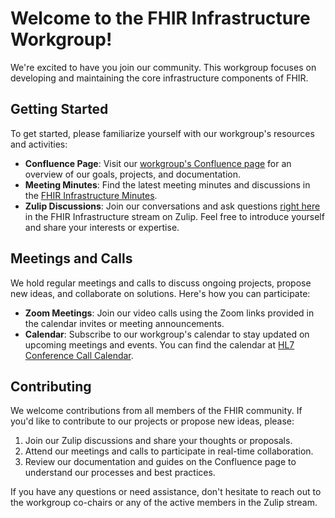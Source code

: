# Welcome to the FHIR Infrastructure Workgroup!

We're excited to have you join our community. This workgroup focuses on developing and maintaining the core infrastructure components of FHIR.

## Getting Started

To get started, please familiarize yourself with our workgroup's resources and activities:

- **Confluence Page**: Visit our [workgroup's Confluence page](https://confluence.hl7.org/display/FHIRI) for an overview of our goals, projects, and documentation.
- **Meeting Minutes**: Find the latest meeting minutes and discussions in the [FHIR Infrastructure Minutes](https://confluence.hl7.org/display/FHIRI/FHIR+Infrastructure+Minutes).
- **Zulip Discussions**: Join our conversations and ask questions [right here](https://chat.fhir.org/#narrow/stream/179280-fhir.2Finfrastructure-wg) in the FHIR Infrastructure stream on Zulip. Feel free to introduce yourself and share your interests or expertise.

## Meetings and Calls

We hold regular meetings and calls to discuss ongoing projects, propose new ideas, and collaborate on solutions. Here's how you can participate:

- **Zoom Meetings**: Join our video calls using the Zoom links provided in the calendar invites or meeting announcements.
- **Calendar**: Subscribe to our workgroup's calendar to stay updated on upcoming meetings and events. You can find the calendar at [HL7 Conference Call Calendar](https://www.hl7.org/concalls/).

## Contributing

We welcome contributions from all members of the FHIR community. If you'd like to contribute to our projects or propose new ideas, please:

1. Join our Zulip discussions and share your thoughts or proposals.
2. Attend our meetings and calls to participate in real-time collaboration.
3. Review our documentation and guides on the Confluence page to understand our processes and best practices.

If you have any questions or need assistance, don't hesitate to reach out to the workgroup co-chairs or any of the active members in the Zulip stream.

